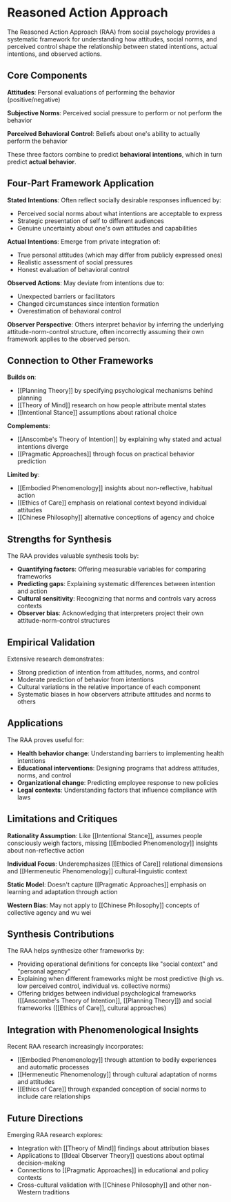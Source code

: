 # Reasoned Action Approach

The Reasoned Action Approach (RAA) from social psychology provides a systematic framework for understanding how attitudes, social norms, and perceived control shape the relationship between stated intentions, actual intentions, and observed actions.

## Core Components

**Attitudes**: Personal evaluations of performing the behavior (positive/negative)

**Subjective Norms**: Perceived social pressure to perform or not perform the behavior

**Perceived Behavioral Control**: Beliefs about one's ability to actually perform the behavior

These three factors combine to predict **behavioral intentions**, which in turn predict **actual behavior**.

## Four-Part Framework Application

**Stated Intentions**: Often reflect socially desirable responses influenced by:
- Perceived social norms about what intentions are acceptable to express
- Strategic presentation of self to different audiences
- Genuine uncertainty about one's own attitudes and capabilities

**Actual Intentions**: Emerge from private integration of:
- True personal attitudes (which may differ from publicly expressed ones)
- Realistic assessment of social pressures
- Honest evaluation of behavioral control

**Observed Actions**: May deviate from intentions due to:
- Unexpected barriers or facilitators
- Changed circumstances since intention formation
- Overestimation of behavioral control

**Observer Perspective**: Others interpret behavior by inferring the underlying attitude-norm-control structure, often incorrectly assuming their own framework applies to the observed person.

## Connection to Other Frameworks

**Builds on**:
- [[Planning Theory]] by specifying psychological mechanisms behind planning
- [[Theory of Mind]] research on how people attribute mental states
- [[Intentional Stance]] assumptions about rational choice

**Complements**:
- [[Anscombe's Theory of Intention]] by explaining why stated and actual intentions diverge
- [[Pragmatic Approaches]] through focus on practical behavior prediction

**Limited by**:
- [[Embodied Phenomenology]] insights about non-reflective, habitual action
- [[Ethics of Care]] emphasis on relational context beyond individual attitudes
- [[Chinese Philosophy]] alternative conceptions of agency and choice

## Strengths for Synthesis

The RAA provides valuable synthesis tools by:
- **Quantifying factors**: Offering measurable variables for comparing frameworks
- **Predicting gaps**: Explaining systematic differences between intention and action
- **Cultural sensitivity**: Recognizing that norms and controls vary across contexts
- **Observer bias**: Acknowledging that interpreters project their own attitude-norm-control structures

## Empirical Validation

Extensive research demonstrates:
- Strong prediction of intention from attitudes, norms, and control
- Moderate prediction of behavior from intentions
- Cultural variations in the relative importance of each component
- Systematic biases in how observers attribute attitudes and norms to others

## Applications

The RAA proves useful for:
- **Health behavior change**: Understanding barriers to implementing health intentions
- **Educational interventions**: Designing programs that address attitudes, norms, and control
- **Organizational change**: Predicting employee response to new policies
- **Legal contexts**: Understanding factors that influence compliance with laws

## Limitations and Critiques

**Rationality Assumption**: Like [[Intentional Stance]], assumes people consciously weigh factors, missing [[Embodied Phenomenology]] insights about non-reflective action

**Individual Focus**: Underemphasizes [[Ethics of Care]] relational dimensions and [[Hermeneutic Phenomenology]] cultural-linguistic context

**Static Model**: Doesn't capture [[Pragmatic Approaches]] emphasis on learning and adaptation through action

**Western Bias**: May not apply to [[Chinese Philosophy]] concepts of collective agency and wu wei

## Synthesis Contributions

The RAA helps synthesize other frameworks by:
- Providing operational definitions for concepts like "social context" and "personal agency"
- Explaining when different frameworks might be most predictive (high vs. low perceived control, individual vs. collective norms)
- Offering bridges between individual psychological frameworks ([[Anscombe's Theory of Intention]], [[Planning Theory]]) and social frameworks ([[Ethics of Care]], cultural approaches)

## Integration with Phenomenological Insights

Recent RAA research increasingly incorporates:
- [[Embodied Phenomenology]] through attention to bodily experiences and automatic processes
- [[Hermeneutic Phenomenology]] through cultural adaptation of norms and attitudes
- [[Ethics of Care]] through expanded conception of social norms to include care relationships

## Future Directions

Emerging RAA research explores:
- Integration with [[Theory of Mind]] findings about attribution biases
- Applications to [[Ideal Observer Theory]] questions about optimal decision-making
- Connections to [[Pragmatic Approaches]] in educational and policy contexts
- Cross-cultural validation with [[Chinese Philosophy]] and other non-Western traditions